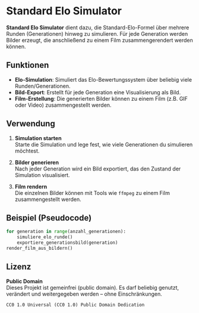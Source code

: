 # Standard Elo Simulator

**Standard Elo Simulator** dient dazu, die Standard-Elo-Formel über mehrere Runden (Generationen) hinweg zu simulieren. Für jede Generation werden Bilder erzeugt, die anschließend zu einem Film zusammengerendert werden können.

## Funktionen

- **Elo-Simulation**: Simuliert das Elo-Bewertungssystem über beliebig viele Runden/Generationen.
- **Bild-Export**: Erstellt für jede Generation eine Visualisierung als Bild.
- **Film-Erstellung**: Die generierten Bilder können zu einem Film (z.B. GIF oder Video) zusammengestellt werden.

## Verwendung

1. **Simulation starten**  
   Starte die Simulation und lege fest, wie viele Generationen du simulieren möchtest.

2. **Bilder generieren**  
   Nach jeder Generation wird ein Bild exportiert, das den Zustand der Simulation visualisiert.

3. **Film rendern**  
   Die einzelnen Bilder können mit Tools wie `ffmpeg` zu einem Film zusammengestellt werden.

## Beispiel (Pseudocode)

```python
for generation in range(anzahl_generationen):
    simuliere_elo_runde()
    exportiere_generationsbild(generation)
render_film_aus_bildern()
```

## Lizenz

**Public Domain**  
Dieses Projekt ist gemeinfrei (public domain). Es darf beliebig genutzt, verändert und weitergegeben werden – ohne Einschränkungen.

```
CC0 1.0 Universal (CC0 1.0) Public Domain Dedication
```

